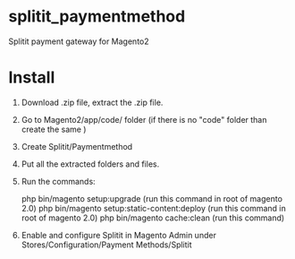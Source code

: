 splitit_paymentmethod
======================

Splitit payment gateway for Magento2


Install
=======

1. Download .zip file, extract the .zip file.

2. Go to Magento2/app/code/ folder (if there is no "code" folder than create the same )

3. Create Splitit/Paymentmethod

4. Put all the extracted folders and files.

5. Run the commands:

    php bin/magento setup:upgrade (run this command in root of magento 2.0)
	php bin/magento setup:static-content:deploy (run this command in root of magento 2.0)
	php bin/magento cache:clean (run this command)

6. Enable and configure Splitit in Magento Admin under Stores/Configuration/Payment Methods/Splitit


